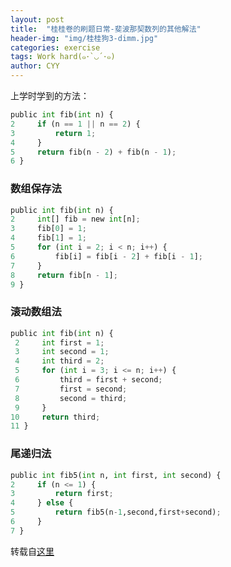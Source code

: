```yaml
---
layout: post
title:  "桂桂卷的刷题日常-斐波那契数列的其他解法"
header-img: "img/桂桂狗3-dimm.jpg"
categories: exercise
tags: Work hard(๑･`◡´･๑)
author: CYY
---
```


上学时学到的方法：

```python
public int fib(int n) {
2     if (n == 1 || n == 2) {
3         return 1;
4     }
5     return fib(n - 2) + fib(n - 1);
6 }
```

### 数组保存法
```python
public int fib(int n) {
2     int[] fib = new int[n];
3     fib[0] = 1;
4     fib[1] = 1;
5     for (int i = 2; i < n; i++) {
6         fib[i] = fib[i - 2] + fib[i - 1];
7     }
8     return fib[n - 1];
9 }
```

### 滚动数组法

```python
public int fib(int n) {
 2     int first = 1;
 3     int second = 1;
 4     int third = 2;
 5     for (int i = 3; i <= n; i++) {
 6         third = first + second;
 7         first = second;
 8         second = third;
 9     }
10     return third;
11 }
```

### 尾递归法
```python
public int fib5(int n, int first, int second) {
2     if (n <= 1) {
3         return first;
4     } else {
5         return fib5(n-1,second,first+second);
6     }
7 }
```

转载自[这里](https://www.cnblogs.com/andy-songwei/p/11707142.html)
